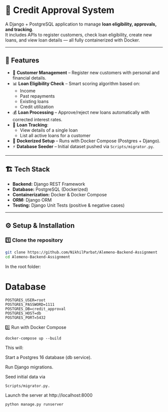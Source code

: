 # 🏦 Credit Approval System

A Django + PostgreSQL application to manage **loan eligibility, approvals, and tracking**.  
It includes APIs to register customers, check loan eligibility, create new loans, and view loan details — all fully containerized with Docker.

---

## 🚀 Features

- 👤 **Customer Management** – Register new customers with personal and financial details.  
- 📊 **Loan Eligibility Check** – Smart scoring algorithm based on:
  - Income
  - Past repayments
  - Existing loans
  - Credit utilization  
- 💰 **Loan Processing** – Approve/reject new loans automatically with corrected interest rates.  
- 🔎 **Loan Tracking**:
  - View details of a single loan
  - List all active loans for a customer  
- 🐳 **Dockerized Setup** – Runs with Docker Compose (Postgres + Django).  
- ⚡ **Database Seeder** – Initial dataset pushed via `Scripts/migrator.py`.

---

## 🏗️ Tech Stack

- **Backend:** Django REST Framework  
- **Database:** PostgreSQL (Dockerized)  
- **Containerization:** Docker & Docker Compose  
- **ORM:** Django ORM  
- **Testing:** Django Unit Tests (positive & negative cases)  

---

## ⚙️ Setup & Installation

### 1️⃣ Clone the repository
```bash
git clone https://github.com/NikhilParbat/Alemeno-Backend-Assignment
cd Alemeno-Backend-Assignment
```
In the root folder:

# Database
```
POSTGRES_USER=root
POSTGRES_PASSWORD=1111
POSTGRES_DB=credit_approval
POSTGRES_HOST=db
POSTGRES_PORT=5432
```
3️⃣ Run with Docker Compose
```
docker-compose up --build
```

This will:

Start a Postgres 16 database (db service).

Run Django migrations.

Seed initial data via 
```
Scripts/migrator.py.
```
Launch the server at http://localhost:8000
```
python manage.py runserver
```
